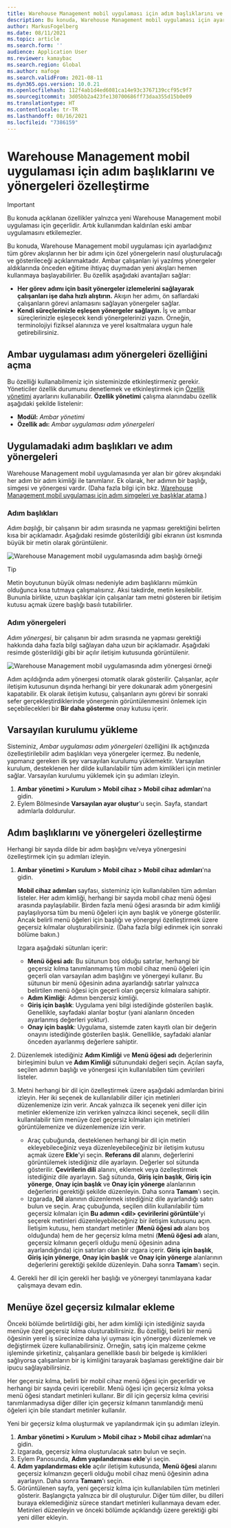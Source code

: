 ```yaml
---
title: Warehouse Management mobil uygulaması için adım başlıklarını ve yönergeleri özelleştirme
description: Bu konuda, Warehouse Management mobil uygulaması için ayarladığınız her bir görev akışının tüm adımları için özel yönergelerin nasıl oluşturulacağı ve gösterileceği açıklanmaktadır.
author: MarkusFogelberg
ms.date: 08/11/2021
ms.topic: article
ms.search.form: ''
audience: Application User
ms.reviewer: kamaybac
ms.search.region: Global
ms.author: mafoge
ms.search.validFrom: 2021-08-11
ms.dyn365.ops.version: 10.0.21
ms.openlocfilehash: 112f4ab1d4ed6081ca14e93c3767139ccf95c9f7
ms.sourcegitcommit: 3d05bb2a423fe130700686ff73daa355d15b0e09
ms.translationtype: HT
ms.contentlocale: tr-TR
ms.lasthandoff: 08/16/2021
ms.locfileid: "7386159"
---
```

# <a name="customize-step-titles-and-instructions-for-the-warehouse-management-mobile-app"></a>Warehouse Management mobil uygulaması için adım başlıklarını ve yönergeleri özelleştirme

> [!IMPORTANT]
> Bu konuda açıklanan özellikler yalnızca yeni Warehouse Management mobil uygulaması için geçerlidir. Artık kullanımdan kaldırılan eski ambar uygulamasını etkilemezler.

Bu konuda, Warehouse Management mobil uygulaması için ayarladığınız tüm görev akışlarının her bir adımı için özel yönergelerin nasıl oluşturulacağı ve gösterileceği açıklanmaktadır. Ambar çalışanları iyi yazılmış yönergeler aldıklarında önceden eğitime ihtiyaç duymadan yeni akışları hemen kullanmaya başlayabilirler. Bu özellik aşağıdaki avantajları sağlar:

- **Her görev adımı için basit yönergeler izlemelerini sağlayarak çalışanları işe daha hızlı alıştırın.** Akışın her adımı, ön saflardaki çalışanların görevi anlamasını sağlayan yönergeler sağlar.
- **Kendi süreçlerinizle eşleşen yönergeler sağlayın.** İş ve ambar süreçlerinizle eşleşecek kendi yönergelerinizi yazın. Örneğin, terminolojiyi fiziksel alanınıza ve yerel kısaltmalara uygun hale getirebilirsiniz.

## <a name="turn-on-the-warehouse-app-step-instructions-feature"></a>Ambar uygulaması adım yönergeleri özelliğini açma

Bu özelliği kullanabilmeniz için sisteminizde etkinleştirmeniz gerekir. Yöneticiler özellik durumunu denetlemek ve etkinleştirmek için [Özellik yönetimi](../../fin-ops-core/fin-ops/get-started/feature-management/feature-management-overview.md) ayarlarını kullanabilir. **Özellik yönetimi** çalışma alanındabu özellik aşağıdaki şekilde listelenir:

- **Modül:** *Ambar yönetimi*
- **Özellik adı:** *Ambar uygulaması adım yönergeleri*

## <a name="step-titles-and-step-instructions-in-the-app"></a>Uygulamadaki adım başlıkları ve adım yönergeleri

Warehouse Management mobil uygulamasında yer alan bir görev akışındaki her adım bir adım kimliği ile tanımlanır. Ek olarak, her adımın bir başlığı, simgesi ve yönergesi vardır. (Daha fazla bilgi için bkz. [Warehouse Management mobil uygulaması için adım simgeleri ve başlıklar atama](step-icons-titles.md).)

### <a name="step-titles"></a>Adım başlıkları

*Adım başlığı*, bir çalışanın bir adım sırasında ne yapması gerektiğini belirten kısa bir açıklamadır. Aşağıdaki resimde gösterildiği gibi ekranın üst kısmında büyük bir metin olarak görüntülenir.

![Warehouse Management mobil uygulamasında adım başlığı örneği](media/wma-step-title.png "Warehouse Management mobil uygulamasında adım başlığı örneği")

> [!TIP]
> Metin boyutunun büyük olması nedeniyle adım başlıklarını mümkün olduğunca kısa tutmaya çalışmalısınız. Aksi takdirde, metin kesilebilir. Bununla birlikte, uzun başlıklar için çalışanlar tam metni gösteren bir iletişim kutusu açmak üzere başlığı basılı tutabilirler.

### <a name="step-instructions"></a>Adım yönergeleri

*Adım yönergesi*, bir çalışanın bir adım sırasında ne yapması gerektiği hakkında daha fazla bilgi sağlayan daha uzun bir açıklamadır. Aşağıdaki resimde gösterildiği gibi bir açılır iletişim kutusunda görüntülenir.

![Warehouse Management mobil uygulamasında adım yönergesi örneği](media/wma-step-instructions.png "Warehouse Management mobil uygulamasında adım yönergesi örneği")

Adım açıldığında adım yönergesi otomatik olarak gösterilir. Çalışanlar, açılır iletişim kutusunun dışında herhangi bir yere dokunarak adım yönergesini kapatabilir. Ek olarak iletişim kutusu, çalışanların aynı görevi bir sonraki sefer gerçekleştirdiklerinde yönergenin görüntülenmesini önlemek için seçebilecekleri bir **Bir daha gösterme** onay kutusu içerir.

## <a name="load-the-default-setup"></a>Varsayılan kurulumu yükleme

Sisteminiz, *Ambar uygulaması adım yönergeleri* özelliğini ilk açtığınızda özelleştirilebilir adım başlıkları veya yönergeler içermez. Bu nedenle, yapmanız gereken ilk şey varsayılan kurulumu yüklemektir. Varsayılan kurulum, desteklenen her dilde kullanılabilir tüm adım kimlikleri için metinler sağlar. Varsayılan kurulumu yüklemek için şu adımları izleyin.

1. **Ambar yönetimi \> Kurulum \> Mobil cihaz \> Mobil cihaz adımları**'na gidin.
1. Eylem Bölmesinde **Varsayılan ayar oluştur**'u seçin. Sayfa, standart adımlarla doldurulur.

## <a name="customize-step-titles-and-instructions"></a>Adım başlıklarını ve yönergeleri özelleştirme

Herhangi bir sayıda dilde bir adım başlığını ve/veya yönergesini özelleştirmek için şu adımları izleyin.

1. **Ambar yönetimi \> Kurulum \> Mobil cihaz \> Mobil cihaz adımları**'na gidin.

    **Mobil cihaz adımları** sayfası, sisteminiz için kullanılabilen tüm adımları listeler. Her adım kimliği, herhangi bir sayıda mobil cihaz menü öğesi arasında paylaşılabilir. Birden fazla menü öğesi arasında bir adım kimliği paylaşılıyorsa tüm bu menü öğeleri için aynı başlık ve yönerge gösterilir. Ancak belirli menü öğeleri için başlığı ve yönergeyi özelleştirmek üzere geçersiz kılmalar oluşturabilirsiniz. (Daha fazla bilgi edinmek için sonraki bölüme bakın.)

    Izgara aşağıdaki sütunları içerir:

    - **Menü öğesi adı**: Bu sütunun boş olduğu satırlar, herhangi bir geçersiz kılma tanımlanmamış tüm mobil cihaz menü öğeleri için geçerli olan varsayılan adım başlığını ve yönergeyi kullanır. Bu sütunun bir menü öğesinin adına ayarlandığı satırlar yalnızca belirtilen menü öğesi için geçerli olan geçersiz kılmalara sahiptir.
    - **Adım Kimliği**: Adımın benzersiz kimliği.
    - **Giriş için başlık**: Uygulama yeni bilgi istediğinde gösterilen başlık. Genellikle, sayfadaki alanlar boştur (yani alanların önceden ayarlanmış değerleri yoktur).
    - **Onay için başlık**: Uygulama, sistemde zaten kayıtlı olan bir değerin onayını istediğinde gösterilen başlık. Genellikle, sayfadaki alanlar önceden ayarlanmış değerlere sahiptir.

1. Düzenlemek istediğiniz **Adım Kimliği** ve **Menü öğesi adı** değerlerinin birleşimini bulun ve **Adım Kimliği** sütunundaki değeri seçin. Açılan sayfa, seçilen adımın başlığı ve yönergesi için kullanılabilen tüm çevirileri listeler.
1. Metni herhangi bir dil için özelleştirmek üzere aşağıdaki adımlardan birini izleyin. Her iki seçenek de kullanılabilir diller için metinleri düzenlemenize izin verir. Ancak yalnızca ilk seçenek yeni diller için metinler eklemenize izin verirken yalnızca ikinci seçenek, seçili dilin kullanılabilir tüm menüye özel geçersiz kılmaları için metinleri görüntülemenize ve düzenlemenize izin verir.

    - Araç çubuğunda, desteklenen herhangi bir dil için metin ekleyebileceğiniz veya düzenleyebileceğiniz bir iletişim kutusu açmak üzere **Ekle**'yi seçin. **Referans dil** alanını, değerlerini görüntülemek istediğiniz dile ayarlayın. Değerler sol sütunda gösterilir. **Çevirilerin dili** alanını, eklemek veya özelleştirmek istediğiniz dile ayarlayın. Sağ sütunda, **Giriş için başlık**, **Giriş için yönerge**, **Onay için başlık** ve **Onay için yönerge** alanlarının değerlerini gerektiği şekilde düzenleyin. Daha sonra **Tamam**'ı seçin.
    - Izgarada, **Dil** alanının düzenlemek istediğiniz dile ayarlandığı satırı bulun ve seçin. Araç çubuğunda, seçilen dilin kullanılabilir tüm geçersiz kılmaları için **Bu adımın &lt;dil&gt; çevirilerini görüntüle**'yi seçerek metinleri düzenleyebileceğiniz bir iletişim kutusunu açın. İletişim kutusu, hem standart metinler (**Menü öğesi adı** alanı boş olduğunda) hem de her geçersiz kılma metni (**Menü öğesi adı** alanı, geçersiz kılmanın geçerli olduğu menü öğesinin adına ayarlandığında) için satırları olan bir ızgara içerir. **Giriş için başlık**, **Giriş için yönerge**, **Onay için başlık** ve **Onay için yönerge** alanlarının değerlerini gerektiği şekilde düzenleyin. Daha sonra **Tamam**'ı seçin.

1. Gerekli her dil için gerekli her başlığı ve yönergeyi tanımlayana kadar çalışmaya devam edin.

## <a name="add-menu-specific-overrides"></a>Menüye özel geçersiz kılmalar ekleme

Önceki bölümde belirtildiği gibi, her adım kimliği için istediğiniz sayıda menüye özel geçersiz kılma oluşturabilirsiniz. Bu özelliği, belirli bir menü öğesinin yerel iş sürecinize daha iyi uyması için yönergeyi düzenlemek ve değiştirmek üzere kullanabilirsiniz. Örneğin, satış için malzeme çekme işleminde şirketiniz, çalışanlara genellikle basılı bir belgede iş kimlikleri sağlıyorsa çalışanların bir iş kimliğini tarayarak başlaması gerektiğine dair bir ipucu sağlayabilirsiniz.

Her geçersiz kılma, belirli bir mobil cihaz menü öğesi için geçerlidir ve herhangi bir sayıda çeviri içerebilir. Menü öğesi için geçersiz kılma yoksa menü öğesi standart metinleri kullanır. Bir dil için geçersiz kılma çevirisi tanımlanmadıysa diğer diller için geçersiz kılmanın tanımlandığı menü öğeleri için bile standart metinler kullanılır.

Yeni bir geçersiz kılma oluşturmak ve yapılandırmak için şu adımları izleyin.

1. **Ambar yönetimi \> Kurulum \> Mobil cihaz \> Mobil cihaz adımları**'na gidin.
1. Izgarada, geçersiz kılma oluşturulacak satırı bulun ve seçin.
1. Eylem Panosunda, **Adım yapılandırması ekle**'yi seçin.
1. **Adım yapılandırması ekle** açılır iletişim kutusunda, **Menü öğesi** alanını geçersiz kılmanızın geçerli olduğu mobil cihaz menü öğesinin adına ayarlayın. Daha sonra **Tamam**'ı seçin.
1. Görüntülenen sayfa, yeni geçersiz kılma için kullanılabilen tüm metinleri gösterir. Başlangıçta yalnızca bir dil oluşturulur. Diğer tüm diller, bu dilleri buraya eklemediğiniz sürece standart metinleri kullanmaya devam eder. Metinleri düzenleyin ve önceki bölümde açıklandığı üzere gerektiği gibi yeni diller ekleyin.
